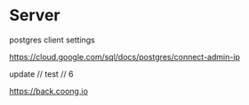 # Server

postgres client settings

https://cloud.google.com/sql/docs/postgres/connect-admin-ip

update // test // 6

https://back.coong.io

<!-- version flag a -->
